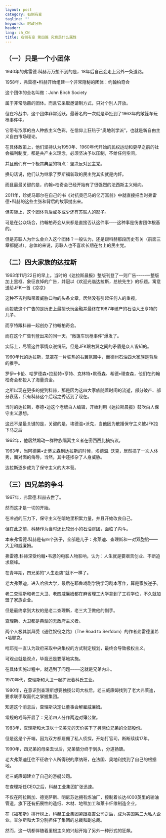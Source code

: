 ```yaml
---
layout: post
category: 右侧有变
tagline: ""
keywords: 时政分析
header:
lang: zh_CN 
title: 右侧有变 第四篇 究竟是什么属性
---
```


## （一）只是一个小团体

1940年的弗雷德.科赫万万想不到的是，18年后自己会走上另外一条道路。

1958年，弗雷德•科赫开始组建一个非常隐秘的团体：约翰柏奇会

这个团体的全名叫做：John Birch Society

属于非常隐蔽的团体。而且它采取邀请制方式，只对个别人开放。

但在冷战中，这个团体非常活跃。最著名的一次就是牵扯到了1963年的敞篷车玩枪事件中。

它带有浓厚的白人种族主义色彩，在信仰上狂热于“奥地利学派”，也就是新自由主义自由市场理论。

在具体政策上，他们坚持认为1950年、1960年代开始的民权运动和更早之前的社会福利制度，都是共产主义理念，必须坚决予以压制，不给任何空间。

并且他们有一个极其典型的特点：坚决反对民主党。

换句话说，他们认为继承了罗斯福新政的民主党其实就是内奸。

而且最最关键的是，约翰•柏奇会已经开始有了很强烈的法西斯主义倾向。

2011年，珍妮马耶尔在自己的书《对抗奥巴马的亿万富翁》中就直接把当时弗雷德•科赫的这些主张和背后的故事抛出来。

但实际上，这个团体背后或多或少还有苏联人的影子。

可是在公众场合，约翰柏奇会从来都是直接否认这件事----这种事是伤害团体根基的。

但是苏联人为什么会介入这个团体？一般认为，还是跟科赫那段历史有关（前面三章都提过）。总体的来说，苏联人也不喜欢长期在台上的民主党。

## （二）四大家族的达拉斯

1963年11月22日的早上，当时的《达拉斯晨报》整版刊登了一则广告-----一整版加上黑框、象征哀悼的广告，并冠以《欢迎光临达拉斯，总统先生》的标题。寓意送给JFK一首《凉凉》

这种不吉利和带着威胁口吻的头条文章，居然没有引起任何人的重视。

而投放这个广告的是历史上最擅长玩金融并最终在1987年破产的石油大王亨特的儿子。

而亨特跟科赫一起创办了约翰柏奇会。

而在这个广告刊登出来的同一天，“敞篷车玩枪事件”爆发了。

实际上，尽管这件事情众说纷纭，但是JFK跟右翼之间的矛盾是众人皆知的。

1960年代的达拉斯，笼罩在一片狂热的右翼氛围中，而德州石油四大家族是背后的推手。

罗伊•卡伦、哈罗德森•拉斐特•亨特、克林特•默奇森、希德•理查森，他们在约翰柏奇会都投入了海量资金。

之所以现在更多的提到科赫，那是因为这四大家族随着时间的流逝，部分破产、部分衰落，只有科赫这个后起之秀活到了现在。

当时的达拉斯，泰德•迪这个老牌白人编辑，开始利用《达拉斯晨报》鼓吹白人保守主义思想。

这还不是最关键的是，关键的是，埃德温•沃克，当他因为散播保守主义被JFK拉下马之后

1962年，他居然煽动一群种族隔离主义者在密西西比搞抗议。

1963年，当阿德莱•史蒂文森到达拉斯的时候，埃德温. 沃克，居然搞了一次人体秀，面对面的侮辱，当然，其中还掺杂了人身威胁。

达拉斯逐步成为了保守主义的大本营。

## （三）四兄弟的争斗

1967年，弗雷德.科赫去世了。

然而这才是一切的开始。

在冷战的压力下，保守主义在暗地里积累力量，并且开始改良自己。

但在此之前，科赫作为当时还比较弱小的石油财团，面临了内斗。

本来弗雷德.科赫是有四个孩子，全部是儿子：弗莱迪、查理斯和一对双胞胎——大卫和威廉姆。

弗雷德.科赫深受约翰•韦恩的电影人物影响，认为：人生就是要艰苦创业、不断追求巅峰。

在青年期，四兄弟的“人生走势”就不一样了。

老大弗莱迪，进入哈佛大学，最后在耶鲁戏剧学院学习剧本写作，算是家族逆子。

老二查理斯和老三大卫、老四威廉姆都在麻省理工大学拿到了工程学位，不久就加盟了家族企业。

但是最终拿到大权的是老二查理斯，老三大卫做他的副手。

查理斯、大卫都是典型的无政府主义者。

两个人极其崇拜受《通往奴役之路》（The Road to Serfdom）的作者弗雷德里希•哈耶克。

哈耶克一直认为政府采取中央集权的方式制定规划，最终会导致极权主义。

可观点就是观点，毕竟还是要落地实施。

在具体实施过程中，就遇到了问题-----这就是兄弟内斗。

1970年代，查理斯和大卫一起扩张着科氏工业。

1980年，在意识到查理斯想要独揽公司大权后，老三威廉姆找到了老大弗莱迪，要求联手取而代之掌握集团。

知道这个消息后，查理斯决定让董事会解雇威廉姆。

常规的戏码开启了：兄弟四人分作两边对簿公堂。

1983年，查理斯和大卫以十亿美元的天价买下了另两位兄弟的全部股份。

但是这是个开端，因为双方都雇佣了私人侦探，开始打官司，断断续续17年。

1990年，四兄弟的母亲去世后，兄弟情分终于到头，分道扬镳。

老大弗莱迪迁往不征收个人所得税的摩纳哥，在法国、奥地利找到了自己的根据地。

老三威廉姆建立了自己的游艇公司。 

在查理斯任CEO之后，科赫工业集团扩张迅速。

不仅在阿拉斯加、德克萨斯、明尼苏达拥有炼油厂，控制着长达4000英里的输油管道，旗下还有拓展性的造纸、木材、地毯加工和莱卡纤维制造企业。

在《福布斯》排行榜上，科赫工业集团紧跟嘉吉公司之后，成为美国笫二大私人企业。查尔斯和大卫分别担任了集团的总裁和副总裁。

然而，这一切都伴随着里根主义的兴起开始了另外一种形式的狂飙。

